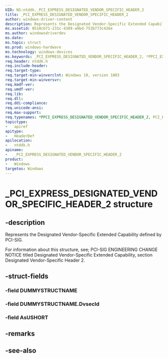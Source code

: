```yaml
---
UID: NS:ntddk._PCI_EXPRESS_DESIGNATED_VENDOR_SPECIFIC_HEADER_2
title: _PCI_EXPRESS_DESIGNATED_VENDOR_SPECIFIC_HEADER_2
author: windows-driver-content
description: Represents the Designated Vendor-Specific Extended Capability Header 2 defined by PCI-SIG. 
ms.assetid: 8510cb71-231c-4389-a9bd-753b773c426e
ms.author: windowsdriverdev
ms.date: 
ms.topic: struct
ms.prod: windows-hardware
ms.technology: windows-devices
ms.keywords: _PCI_EXPRESS_DESIGNATED_VENDOR_SPECIFIC_HEADER_2, *PPCI_EXPRESS_DESIGNATED_VENDOR_SPECIFIC_HEADER_2, PCI_EXPRESS_DESIGNATED_VENDOR_SPECIFIC_HEADER_2, 
req.header: ntddk.h
req.include-header:
req.target-type:
req.target-min-winverclnt: Windows 10, version 1803
req.target-min-winversvr:
req.kmdf-ver:
req.umdf-ver:
req.lib:
req.dll:
req.ddi-compliance:
req.unicode-ansi:
req.max-support:
req.typenames: *PPCI_EXPRESS_DESIGNATED_VENDOR_SPECIFIC_HEADER_2, PCI_EXPRESS_DESIGNATED_VENDOR_SPECIFIC_HEADER_2
topictype: 
-	apiref
apitype: 
-	HeaderDef
apilocation: 
-	ntddk.h
apiname: 
-	_PCI_EXPRESS_DESIGNATED_VENDOR_SPECIFIC_HEADER_2
product:
-	Windows
targetos: Windows
---
```


# _PCI_EXPRESS_DESIGNATED_VENDOR_SPECIFIC_HEADER_2 structure

## -description
Represents the Designated Vendor-Specific Extended Capability defined by PCI-SIG. 

For information about this structure, see; PCI-SIG ENGINEERING CHANGE NOTICE titled Designated Vendor-Specific Extended Capability, section Designated Vendor-Specific Header 2.

## -struct-fields

### -field DUMMYSTRUCTNAME
 
### -field DUMMYSTRUCTNAME.DvsecId
 
### -field AsUSHORT
 

## -remarks

## -see-also